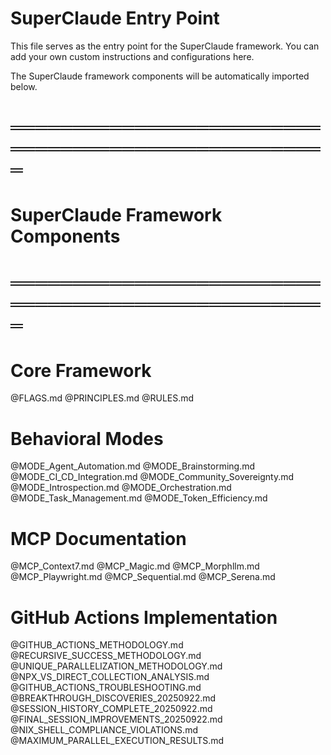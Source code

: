 # SuperClaude Entry Point

This file serves as the entry point for the SuperClaude framework.
You can add your own custom instructions and configurations here.

The SuperClaude framework components will be automatically imported below.

# ═══════════════════════════════════════════════════
# SuperClaude Framework Components
# ═══════════════════════════════════════════════════

# Core Framework
@FLAGS.md
@PRINCIPLES.md
@RULES.md

# Behavioral Modes
@MODE_Agent_Automation.md
@MODE_Brainstorming.md
@MODE_CI_CD_Integration.md
@MODE_Community_Sovereignty.md
@MODE_Introspection.md
@MODE_Orchestration.md
@MODE_Task_Management.md
@MODE_Token_Efficiency.md

# MCP Documentation
@MCP_Context7.md
@MCP_Magic.md
@MCP_Morphllm.md
@MCP_Playwright.md
@MCP_Sequential.md
@MCP_Serena.md

# GitHub Actions Implementation
@GITHUB_ACTIONS_METHODOLOGY.md
@RECURSIVE_SUCCESS_METHODOLOGY.md
@UNIQUE_PARALLELIZATION_METHODOLOGY.md
@NPX_VS_DIRECT_COLLECTION_ANALYSIS.md
@GITHUB_ACTIONS_TROUBLESHOOTING.md
@BREAKTHROUGH_DISCOVERIES_20250922.md
@SESSION_HISTORY_COMPLETE_20250922.md
@FINAL_SESSION_IMPROVEMENTS_20250922.md
@NIX_SHELL_COMPLIANCE_VIOLATIONS.md
@MAXIMUM_PARALLEL_EXECUTION_RESULTS.md
